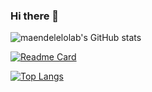 ### Hi there 👋

![maendelelolab's GitHub stats](https://github-readme-stats.vercel.app/api?username=maendeleolab&count_private=true&show_icons=true&theme=dark)

[![Readme Card](https://github-readme-stats.vercel.app/api/pin/?username=maendeleolab&repo=maendeleolab)](https://github.com/maendeleolab/maendeleolab)

[![Top Langs](https://github.com/maendeleolab/maendeleolab.app/api/top-langs/?username=maendeleolab)](https://github.com/maendeleolab/maendeleolab)

<!--
**maendeleolab/maendeleolab** is a ✨ _special_ ✨ repository because its `README.md` (this file) appears on your GitHub profile.

Here are some ideas to get you started:

- 🔭 I’m currently working on ...
- 🌱 I’m currently learning ...
- 👯 I’m looking to collaborate on ...
- 🤔 I’m looking for help with ...
- 💬 Ask me about ...
- 📫 How to reach me: ...
- 😄 Pronouns: ...
- ⚡ Fun fact: ...
-->
